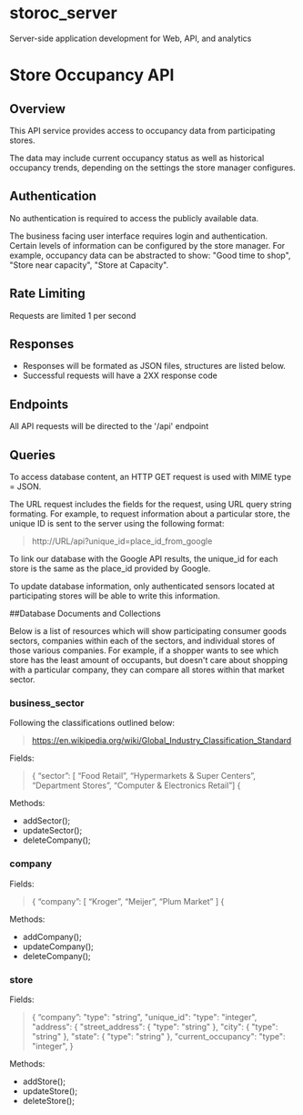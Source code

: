 # storoc_server
Server-side application development for Web, API, and analytics

# Store Occupancy API

## Overview
This API service provides access to occupancy data from participating stores. 

The data may include current occupancy status as well as historical 
occupancy trends, depending on the settings the store manager configures.
 
## Authentication
No authentication is required to access the publicly available data.

The business facing user interface requires login and 
authentication. Certain levels of information can be configured by the 
store manager. For example, occupancy data can be abstracted to show: "Good time to 
shop", "Store near capacity", "Store at Capacity".

## Rate Limiting
Requests are limited 1 per second

## Responses 

- Responses will be formated as JSON files, structures are listed below.
- Successful requests will have a 2XX response code 

## Endpoints 

All API requests will be directed to the '/api' endpoint

## Queries

To access database content, an HTTP GET request is used with MIME type = JSON.

The URL request includes the fields for the request, using URL query string
formating. For example, to request information about a particular store, the
unique ID is sent to the server using the following format:

>http://URL/api?unique_id=place_id_from_google

To link our database with the Google API results, the unique_id for each store
is the same as the place_id provided by Google.

To update database information, only authenticated sensors located at participating
stores will be able to write this information.

##Database Documents and Collections

Below is a list of resources which will show participating consumer 
goods sectors, companies within each of the sectors, and individual stores of 
those various companies. For example, if a shopper wants to see which 
store has the least amount of occupants, but doesn't care about shopping with 
a particular company, they can compare all stores within that market sector. 

### business_sector

Following the classifications outlined below:
> https://en.wikipedia.org/wiki/Global_Industry_Classification_Standard

Fields:
> {
>	“sector”: [ “Food Retail”, “Hypermarkets & Super Centers”, 
“Department Stores”, “Computer & Electronics Retail”]
> {

Methods:

- addSector();
- updateSector();
- deleteCompany();


### company

Fields:
> {
>	“company”: [ “Kroger”, “Meijer”, “Plum Market” ]
> {

Methods:

- addCompany();
- updateCompany();
- deleteCompany();

### store

Fields:
>{
>	“company”: "type": "string",
>	"unique_id": "type": "integer",
>	"address": {
>		"street_address": { "type": "string" },
>		"city":           { "type": "string" },
>		"state":          { "type": "string" },
>	"current_occupancy": "type": "integer",
>}

Methods:

- addStore();
- updateStore();
- deleteStore();

